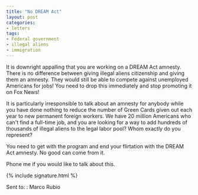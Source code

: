 ```yaml
---
title: "No DREAM Act"
layout: post
categories:
- letters
tags:
- Federal government
- illegal aliens
- immigration
---
```


It is downright appalling that you are working on a DREAM Act amnesty. There is no difference between giving illegal aliens citizenship and giving them an amnesty. They would still be able to compete against unemployed Americans for jobs! You need to drop this immediately and stop promoting it on Fox News!

It is particularly irresponsible to talk about an amnesty for anybody while you have done nothing to reduce the number of Green Cards given out each year to new permanent foreign workers. We have 20 million Americans who can't find a full-time job, and you are looking for a way to add hundreds of thousands of illegal aliens to the legal labor pool? Whom exactly do you represent?

You need to get with the program and end your flirtation with the DREAM Act amnesty. No good can come from it.

Phone me if you would like to talk about this.

{% include signature.html %}

Sent to:
: Marco Rubio
